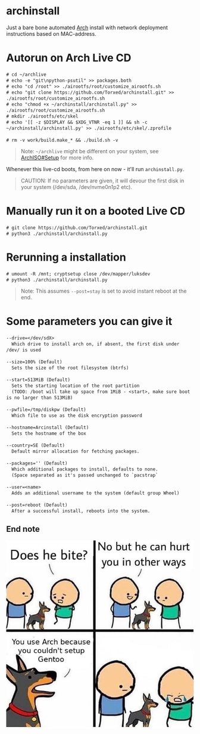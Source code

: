# archinstall
Just a bare bone automated [Arch](https://wiki.archlinux.org/index.php/Arch_Linux) install with network deployment instructions based on MAC-address.

# Autorun on Arch Live CD

    # cd ~/archlive
    # echo -e "git\npython-psutil" >> packages.both
    # echo "cd /root" >> ./airootfs/root/customize_airootfs.sh
    # echo "git clone https://github.com/Torxed/archinstall.git" >> ./airootfs/root/customize_airootfs.sh
    # echo "chmod +x ~/archinstall/archinstall.py" >> ./airootfs/root/customize_airootfs.sh
    # mkdir ./airootfs/etc/skel
    # echo '[[ -z $DISPLAY && $XDG_VTNR -eq 1 ]] && sh -c ~/archinstall/archinstall.py' >> ./airootfs/etc/skel/.zprofile
    
    # rm -v work/build.make_* && ./build.sh -v
> Note: `~/archlive` might be different on your system, see [ArchISO#Setup](https://wiki.archlinux.org/index.php/archiso#Setup) for more info.

Whenever this live-cd boots, from here on now - it'll run `archinstall.py`.

> CAUTION: If no parameters are given, it will devour the first disk in your system (/dev/sda, /dev/nvme0n1p2 etc).

# Manually run it on a booted Live CD

    # git clone https://github.com/Torxed/archinstall.git
    # python3 ./archinstall/archinstall.py

# Rerunning a installation

    # umount -R /mnt; cryptsetup close /dev/mapper/luksdev
    # python3 ./archinstall/archinstall.py

> Note: This assumes `--post=stay` is set to avoid instant reboot at the end.

# Some parameters you can give it

    --drive=</dev/sdX>
      Which drive to install arch on, if absent, the first disk under /dev/ is used
    
    --size=100% (Default)
      Sets the size of the root filesystem (btrfs)
    
    --start=513MiB (Default)
      Sets the starting location of the root partition
      (TODO: /boot will take up space from 1MiB - <start>, make sure boot is no larger than 513MiB)
    
    --pwfile=/tmp/diskpw (Default)
      Which file to use as the disk encryption password
    
    --hostname=Arcinstall (Default)
      Sets the hostname of the box
    
    --country=SE (Default)
      Default mirror allocation for fetching packages.
    
    --packages='' (Default)
      Which additional packages to install, defaults to none.
      (Space separated as it's passed unchanged to `pacstrap`
    
    --user=<name>
      Adds an additional username to the system (default group Wheel)
    
    --post=reboot (Default)
      After a successful install, reboots into the system.

## End note

 ![description](description.jpg)
